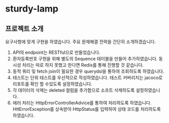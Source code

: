 # sturdy-lamp

## 프로젝트 소개

요구사항에 맞게 구현을 하였습니다. 주요 문제해결 전략을 간단히 소개하겠습니다.

1. API의 endpoint는 RESTful으로 만들었습니다.
1. 환자등록번호 구현을 위해 별도의 Sequence 테이블을 만들어 추가하였습니다. 동시성 처리는 따로 하지 못했고 한다면 Redis를 통해 진행할 것 같습니다.
2. 동적 쿼리 및 fetch join이 필요한 경우 querydsl을 통하여 조회하도록 하였습니다.
3. 테스트는 단위 테스트를 우선적으로 작성하였습니다. 테스트 커버리지는 jacoco로 리포트를 확인 할 수있도록 설정하였습니다.
4. 각 데이터의 삭제는 deleted 컬럼을 추가함으로 소프트 삭제하도록 설정하였습니다.
5. 에러 처리는 HttpErrorControllerAdvice를 통하여 처리하도록 하였습니다. HttErrorException를 상속받아 HttpStatus를 입력하여 상태 코드를 처리하도록 하였습니다.